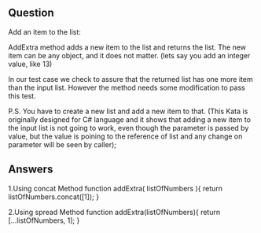 ## Question
Add an item to the list:

AddExtra method adds a new item to the list and returns the list. The new item can be any object, and it does not matter. (lets say you add an integer value, like 13)

In our test case we check to assure that the returned list has one more item than the input list. However the method needs some modification to pass this test.

P.S. You have to create a new list and add a new item to that. (This Kata is originally designed for C# language and it shows that adding a new item to the input list is not going to work, even though the parameter is passed by value, but the value is poining to the reference of list and any change on parameter will be seen by caller);

## Answers 
1.Using concat Method
    function addExtra( listOfNumbers ){ 
        return listOfNumbers.concat([1]);
    }

2.Using spread Method
    function addExtra(listOfNumbers){
        return [...listOfNumbers, 1];
    }